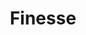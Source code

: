 ---
layout: project
title: "Finesse"
description: "Want to vibecode using XP principles? Finesse is like taskmaster, but XP-opinionated."
lab: "vibecoding-ergonomics"
repo: "https://github.com/discoveryworks/finesse"
order: 10
status: "development"
---